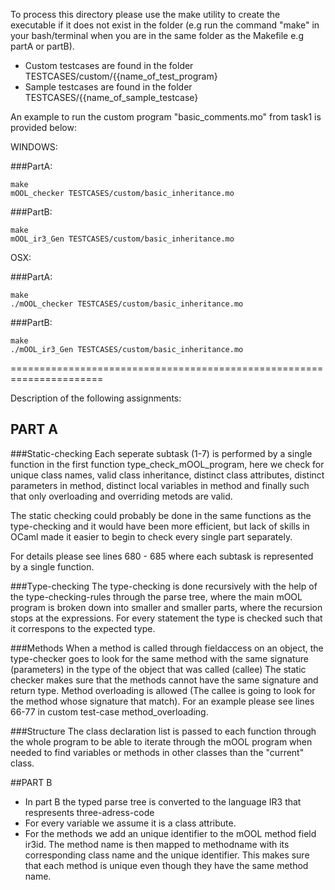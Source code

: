 To process this directory please use the make utility to create the executable if it does not exist in the folder (e.g run the command "make" in your bash/terminal when you are in the same folder as the Makefile e.g partA or partB). 

* Custom testcases are found in the folder TESTCASES/custom/{{name_of_test_program}
* Sample testcases are found in the folder TESTCASES/{{name_of_sample_testcase}

An example to run the custom program "basic_comments.mo" from task1 is provided below:

WINDOWS: 

###PartA:
```
make
mOOL_checker TESTCASES/custom/basic_inheritance.mo
```

###PartB:
```
make
mOOL_ir3_Gen TESTCASES/custom/basic_inheritance.mo
```

OSX:

###PartA:
```
make
./mOOL_checker TESTCASES/custom/basic_inheritance.mo
```

###PartB:
```
make
./mOOL_ir3_Gen TESTCASES/custom/basic_inheritance.mo
```

======================================================================

Description of the following assignments:

## PART A

###Static-checking
Each seperate subtask (1-7) is performed by a single function in the first function type_check_mOOL_program, here we check for unique class names, valid class inheritance, distinct class attributes, distinct parameters in method, distinct local variables in method and finally such that only overloading and overriding metods are valid.

The static checking could probably be done in the same functions as the type-checking and it would have been more efficient, but lack of skills in OCaml made it easier to begin to check every single part separately.

For details please see lines 680 - 685 where each subtask is represented by a single function.

###Type-checking
The type-checking is done recursively with the help of the type-checking-rules through the parse tree, where the main mOOL program is broken down into smaller and smaller parts, where the recursion stops at the expressions. For every statement the type is checked such that it correspons to the expected type. 

###Methods 
When a method is called through fieldaccess on an object, the type-checker goes to look for the same method with the same signature (parameters) in the type of the object that was called (callee) The static checker makes sure that the methods cannot have the same signature and return type. Method overloading is allowed (The callee is going to look for the method whose signature that match). For an example please see lines 66-77 in custom test-case method_overloading.

###Structure
The class declaration list is passed to each function through the whole program to be able to iterate through the mOOL program when needed to find variables or methods in other classes than the "current" class. 

##PART B

* In part B the typed parse tree is converted to the language IR3 that respresents three-adress-code
* For every variable we assume it is a class attribute. 
* For the methods we add an unique identifier to the mOOL method field ir3id. The method name is then mapped to methodname with its corresponding class name and the unique identifier. This makes sure that each method is unique even though they have the same method name.

